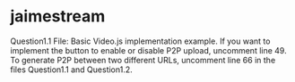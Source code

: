 # jaimestream

Question1.1 File:
Basic Video.js implementation example. If you want to implement the button to enable or disable P2P upload, uncomment line 49. 
To generate P2P between two different URLs, uncomment line 66 in the files Question1.1 and Question1.2. 
